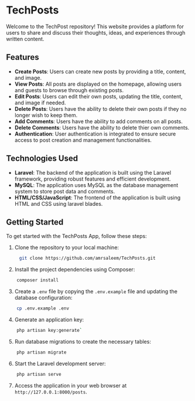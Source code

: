 # TechPosts

Welcome to the TechPost repository! This website provides a platform for users to share and discuss their thoughts, ideas, and experiences through written content.

## Features

- **Create Posts**: Users can create new posts by providing a title, content, and image.
- **View Posts**: All posts are displayed on the homepage, allowing users and guests to browse through existing posts.
- **Edit Posts**: Users can edit their own posts, updating the title, content, and image if needed.
- **Delete Posts**: Users have the ability to delete their own posts if they no longer wish to keep them.
- **Add Comments**: Users have the ability to add comments on all posts.
- **Delete Comments**: Users have the ability to delete thier own comments.
- **Authentication**: User authentication is integrated to ensure secure access to post creation and management functionalities.

## Technologies Used

- **Laravel**: The backend of the application is built using the Laravel framework, providing robust features and efficient development.
- **MySQL**: The application uses MySQL as the database management system to store post data and comments.
- **HTML/CSS/JavaScript**: The frontend of the application is built using HTML and CSS using laravel blades.

## Getting Started

To get started with the TechPosts App, follow these steps:

1. Clone the repository to your local machine:
  ```bash
       git clone https://github.com/amrsaleem/TechPosts.git 
```
2. Install the project dependencies using Composer:
```bash
	composer install 
```

3. Create a `.env` file by copying the `.env.example` file and updating the database configuration:
```bash
    cp .env.example .env
```
4. Generate an application key:
```bash
	php artisan key:generate`
```
5. Run database migrations to create the necessary tables:
```bash
	php artisan migrate
```
6. Start the Laravel development server:
```bash
	php artisan serve
```
7. Access the application in your web browser at `http://127.0.0.1:8000/posts`.
